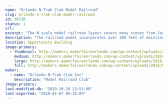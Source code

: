 ```yaml
---
name: "Orlando N-Trak Club Model Railroad"
slug: orlando-n-trak-club-model-railroad
id: 36720
status: 1
url: 
excerpt: "The N scale model railroad layout covers many scenes from Jacksonville, FL to Folkston, GA."
description: "The railroad model incorporates over 200 feet of mainline track depicting the route from Jacksonville, FL to Folkston, GA. Visitors drive trains past many well known landmarks, across rivers and thru wooded pine forests. Operation features such as control signals and crossing gates are controlled by various state of the art electronic technologies including Arduinos and Raspberry Pi. See and run trains on this national award winning layout"
location: Opportunity Building
image-primary:
  - thumbnail: http://makers.makerfaireorlando.com/wp-content/uploads/2016/07/Maker-Faire-B-150x150.jpg
    medium: http://makers.makerfaireorlando.com/wp-content/uploads/2016/07/Maker-Faire-B-300x148.jpg
    large: http://makers.makerfaireorlando.com/wp-content/uploads/2016/07/Maker-Faire-B-1024x506.jpg
    full: http://makers.makerfaireorlando.com/wp-content/uploads/2016/07/Maker-Faire-B.jpg
maker:
  - name: "Orlando N-Trak Club Inc"
    description: "Model Railroad Club"
image-primary: 
last-modified-db: "2019-10-26 13:53:08"
last-exported: "2020-05-07 09:35:09"
---
```

